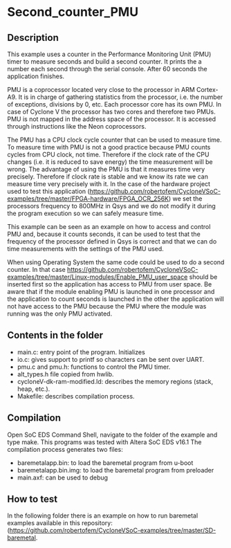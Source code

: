 Second_counter_PMU
==================

Description
-----------
This example uses a counter in the Performance Monitoring Unit (PMU) timer to measure seconds and build a second counter. It prints the a number each second through the serial console. After 60 seconds the application finishes.

PMU is a coprocessor located very close to the processor in ARM Cortex-A9. It is in charge of gathering statistics from the processor, i.e. the number of  exceptions, divisions by 0, etc. Each processor core has its own PMU. In case of Cyclone V the processor has two cores and therefore two PMUs. PMU is not  mapped in the address space of the processor. It is accessed through  instructions like the Neon coprocessors.

The PMU has a CPU clock cycle counter that can be used to measure time. To  measure time with PMU is not a good practice because PMU counts cycles from  CPU clock, not time. Therefore if the clock rate of the CPU changes  (i.e. it is reduced to save energy) the time measurement will be wrong.  The advantage of using the PMU is that it measures time very precisely. Therefore if clock rate is stable and we know its rate we can measure time  very precisely with it. 
In the case of the hardware project used  to test this application (https://github.com/robertofem/CycloneVSoC-examples/tree/master/FPGA-hardware/FPGA_OCR_256K) we set  the processors frequency to 800MHz in Qsys and we do not modify it during the program execution so we can safely measure time.

This example can be seen as an example on how to access and control PMU and, because it counts seconds, it can be used to test that the frequency of
the processor defined in Qsys is correct and that we can do time measurements with the settings of the PMU used.

When using Operating System the same code could be used to do a second counter. In that case  https://github.com/robertofem/CycloneVSoC-examples/tree/master/Linux-modules/Enable_PMU_user_space should be inserted first so the application has access to PMU from user space. Be aware that if the module enabling PMU is launched in one processor and the application to count seconds is launched in the other the application will not have access to the PMU because the PMU where the module was running was the only PMU activated.

Contents in the folder
----------------------
* main.c: entry point of the program. Initializes 
* io.c: gives support to printf so characters can be sent over UART.
* pmu.c and pmu.h: functions to control the PMU timer.
* alt_types.h file copied from hwlib.
* cycloneV-dk-ram-modified.ld: describes the memory regions (stack, heap, etc.).
* Makefile: describes compilation process.

Compilation
-----------
Open SoC EDS Command Shell, navigate to the folder of the example and type make.
This programs was tested with Altera SoC EDS v16.1
The compilation process generates two files:
* baremetalapp.bin: to load the baremetal program from u-boot
* baremetalapp.bin.img: to load the baremetal program from preloader
* main.axf: can be used to debug
    
How to test
-----------
In the following folder there is an example on how to run baremetal examples available in this repository:
(https://github.com/robertofem/CycloneVSoC-examples/tree/master/SD-baremetal.